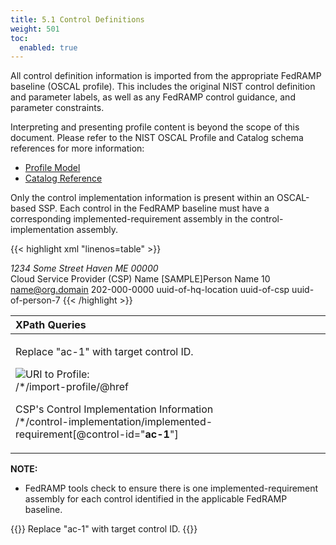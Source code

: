 ```yaml
---
title: 5.1 Control Definitions
weight: 501
toc:
  enabled: true
---
```

All control definition information is imported from the appropriate FedRAMP baseline (OSCAL profile). This includes the original NIST control definition and parameter labels, as well as any FedRAMP control guidance, and parameter constraints. 

Interpreting and presenting profile content is beyond the scope of this document. Please refer to the NIST OSCAL Profile and Catalog schema references for more information:

- [Profile Model](https://pages.nist.gov/OSCAL/concepts/layer/control/profile/)
- [Catalog Reference](https://pages.nist.gov/OSCAL/concepts/layer/control/catalog/)

Only the control implementation information is present within an OSCAL-based SSP. Each control in the FedRAMP baseline must have a corresponding implemented-requirement assembly in the control-implementation assembly.

{{< highlight xml "linenos=table" >}}
<metadata>
    <!-- cut -->
    <role id="information-system-security-officer"><!-- cut --></role>
        <title>System Information System Security Officer (or Equivalent)</title>
    </role>
    <location uuid="uuid-of-hq-location">
        <title>CSP HQ</title>
        <address type="work">
        <addr-line>1234 Some Street</addr-line>
        <city>Haven</city>
        <state>ME</state>
        <postal-code>00000</postal-code>
        </address>
    </location>
    <party uuid="uuid-of-csp" type="organization">
        <name>Cloud Service Provider (CSP) Name</name>
    </party>
    <party uuid="uuid-of-person-10" type="person">
        <name>[SAMPLE]Person Name 10</name>
        <prop name="job-title" value="Individual's Title"/>
        <email-address>name@org.domain</email-address>
        <telephone-number>202-000-0000</telephone-number>
        <location-uuid>uuid-of-hq-location</location-uuid>
        <member-of-organization>uuid-of-csp</member-of-organization>
    </party>
    <!-- repeat party assembly for each person -->
    <responsible-party role-id="system-poc-technical">
        <party-uuid>uuid-of-person-7</party-uuid>
    </responsible-party>
</metadata>
{{< /highlight >}}


|**XPath Queries**|
| :- |
|<p>Replace "ac-1" with target control ID.</p><p>![](Aspose.Words.415eb9c9-2d79-40cc-a4eb-a63f07c2e6dd.011.png)URI to Profile:<br>/\*/import-profile/@href</p><p>CSP's Control Implementation Information<br>/\*/control-implementation/implemented-requirement[@control-id="**ac-1**"]</p>|


**NOTE:** 

- FedRAMP tools check to ensure there is one implemented-requirement assembly for each control identified in the applicable FedRAMP baseline.

{{<callout>}}
Replace "ac-1" with target control ID.
{{</callout>}}